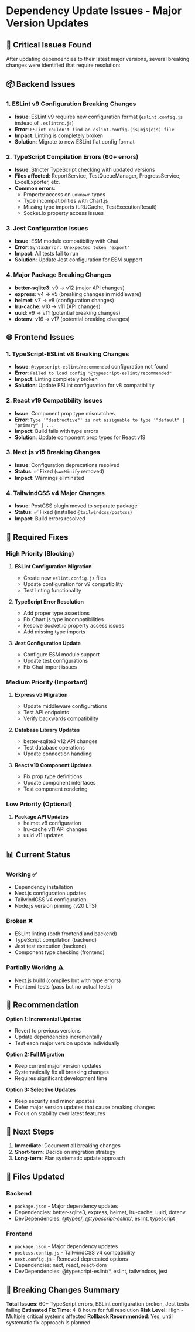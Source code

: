 # Dependency Update Issues - Major Version Updates

## 🚨 Critical Issues Found

After updating dependencies to their latest major versions, several breaking changes were identified that require resolution:

## 📦 Backend Issues

### 1. ESLint v9 Configuration Breaking Changes
- **Issue**: ESLint v9 requires new configuration format (`eslint.config.js` instead of `.eslintrc.js`)
- **Error**: `ESLint couldn't find an eslint.config.(js|mjs|cjs) file`
- **Impact**: Linting is completely broken
- **Solution**: Migrate to new ESLint flat config format

### 2. TypeScript Compilation Errors (60+ errors)
- **Issue**: Stricter TypeScript checking with updated versions
- **Files affected**: ReportService, TestQueueManager, ProgressService, ExcelExporter, etc.
- **Common errors**:
  - Property access on `unknown` types
  - Type incompatibilities with Chart.js
  - Missing type imports (LRUCache, TestExecutionResult)
  - Socket.io property access issues

### 3. Jest Configuration Issues
- **Issue**: ESM module compatibility with Chai
- **Error**: `SyntaxError: Unexpected token 'export'`
- **Impact**: All tests fail to run
- **Solution**: Update Jest configuration for ESM support

### 4. Major Package Breaking Changes
- **better-sqlite3**: v9 → v12 (major API changes)
- **express**: v4 → v5 (breaking changes in middleware)
- **helmet**: v7 → v8 (configuration changes)
- **lru-cache**: v10 → v11 (API changes)
- **uuid**: v9 → v11 (potential breaking changes)
- **dotenv**: v16 → v17 (potential breaking changes)

## 🌐 Frontend Issues

### 1. TypeScript-ESLint v8 Breaking Changes
- **Issue**: `@typescript-eslint/recommended` configuration not found
- **Error**: `Failed to load config "@typescript-eslint/recommended"`
- **Impact**: Linting completely broken
- **Solution**: Update ESLint configuration for v8 compatibility

### 2. React v19 Compatibility Issues
- **Issue**: Component prop type mismatches
- **Error**: `Type '"destructive"' is not assignable to type '"default" | "primary" | ...`
- **Impact**: Build fails with type errors
- **Solution**: Update component prop types for React v19

### 3. Next.js v15 Breaking Changes
- **Issue**: Configuration deprecations resolved
- **Status**: ✅ Fixed (`swcMinify` removed)
- **Impact**: Warnings eliminated

### 4. TailwindCSS v4 Major Changes
- **Issue**: PostCSS plugin moved to separate package
- **Status**: ✅ Fixed (installed `@tailwindcss/postcss`)
- **Impact**: Build errors resolved

## 🔧 Required Fixes

### High Priority (Blocking)
1. **ESLint Configuration Migration**
   - Create new `eslint.config.js` files
   - Update configuration for v9 compatibility
   - Test linting functionality

2. **TypeScript Error Resolution**
   - Add proper type assertions
   - Fix Chart.js type incompatibilities
   - Resolve Socket.io property access issues
   - Add missing type imports

3. **Jest Configuration Update**
   - Configure ESM module support
   - Update test configurations
   - Fix Chai import issues

### Medium Priority (Important)
1. **Express v5 Migration**
   - Update middleware configurations
   - Test API endpoints
   - Verify backwards compatibility

2. **Database Library Updates**
   - better-sqlite3 v12 API changes
   - Test database operations
   - Update connection handling

3. **React v19 Component Updates**
   - Fix prop type definitions
   - Update component interfaces
   - Test component rendering

### Low Priority (Optional)
1. **Package API Updates**
   - helmet v8 configuration
   - lru-cache v11 API changes
   - uuid v11 updates

## 📊 Current Status

### Working ✅
- Dependency installation
- Next.js configuration updates
- TailwindCSS v4 configuration
- Node.js version pinning (v20 LTS)

### Broken ❌
- ESLint linting (both frontend and backend)
- TypeScript compilation (backend)
- Jest test execution (backend)
- Component type checking (frontend)

### Partially Working ⚠️
- Next.js build (compiles but with type errors)
- Frontend tests (pass but no actual tests)

## 🎯 Recommendation

**Option 1: Incremental Updates**
- Revert to previous versions
- Update dependencies incrementally
- Test each major version update individually

**Option 2: Full Migration**
- Keep current major version updates
- Systematically fix all breaking changes
- Requires significant development time

**Option 3: Selective Updates**
- Keep security and minor updates
- Defer major version updates that cause breaking changes
- Focus on stability over latest features

## 🔄 Next Steps

1. **Immediate**: Document all breaking changes
2. **Short-term**: Decide on migration strategy
3. **Long-term**: Plan systematic update approach

## 📝 Files Updated

### Backend
- `package.json` - Major dependency updates
- Dependencies: better-sqlite3, express, helmet, lru-cache, uuid, dotenv
- DevDependencies: @types/*, @typescript-eslint/*, eslint, typescript

### Frontend
- `package.json` - Major dependency updates
- `postcss.config.js` - TailwindCSS v4 compatibility
- `next.config.js` - Removed deprecated options
- Dependencies: next, react, react-dom
- DevDependencies: @typescript-eslint/*, eslint, tailwindcss, jest

## 🚨 Breaking Changes Summary

**Total Issues**: 60+ TypeScript errors, ESLint configuration broken, Jest tests failing
**Estimated Fix Time**: 4-8 hours for full resolution
**Risk Level**: High - Multiple critical systems affected
**Rollback Recommended**: Yes, until systematic fix approach is planned